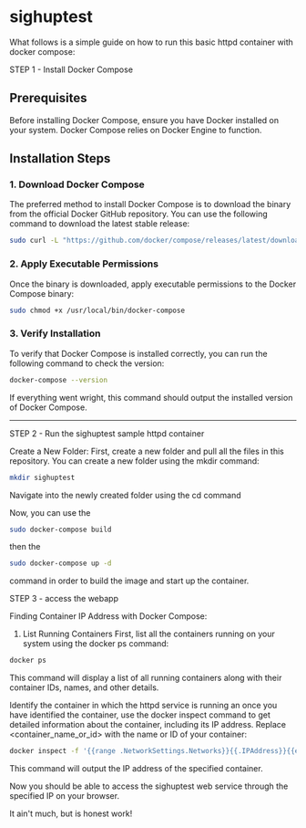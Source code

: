 # sighuptest

What follows is a simple guide on how to run this basic httpd container with docker compose:

STEP 1 - Install Docker Compose

## Prerequisites

Before installing Docker Compose, ensure you have Docker installed on your system. Docker Compose relies on Docker Engine to function.

## Installation Steps

### 1. Download Docker Compose

The preferred method to install Docker Compose is to download the binary from the official Docker GitHub repository. You can use the following command to download the latest stable release:

```bash
sudo curl -L "https://github.com/docker/compose/releases/latest/download/docker-compose-$(uname -s)-$(uname -m)" -o /usr/local/bin/docker-compose
```

### 2. Apply Executable Permissions

Once the binary is downloaded, apply executable permissions to the Docker Compose binary:

```bash
sudo chmod +x /usr/local/bin/docker-compose
```

### 3. Verify Installation

To verify that Docker Compose is installed correctly, you can run the following command to check the version:

```bash
docker-compose --version
```

If everything went wright, this command should output the installed version of Docker Compose.

---

STEP 2 - Run the sighuptest sample httpd container

Create a New Folder:
First, create a new folder and pull all the files in this repository. You can create a new folder using the mkdir command:

```bash
mkdir sighuptest
```

Navigate into the newly created folder using the cd command

Now, you can use the 
```bash
sudo docker-compose build
```
then the
```bash
sudo docker-compose up -d
```
command in order to build the image and start up the container.

STEP 3 - access the webapp

Finding Container IP Address with Docker Compose:

1. List Running Containers
First, list all the containers running on your system using the docker ps command:

```bash
docker ps
```
This command will display a list of all running containers along with their container IDs, names, and other details.

Identify the container in which the httpd service is running an once you have identified the container, use the docker inspect command to get detailed information about the container, including its IP address. Replace <container_name_or_id> with the name or ID of your container:

```bash
docker inspect -f '{{range .NetworkSettings.Networks}}{{.IPAddress}}{{end}}' <container_name_or_id>
```
This command will output the IP address of the specified container.

Now you should be able to access the sighuptest web service through the specified IP on your browser.

It ain't much, but is honest work!
